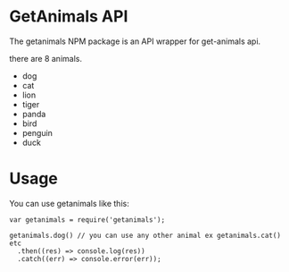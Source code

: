 # GetAnimals API
The getanimals NPM package is an API wrapper for get-animals api.

there are 8 animals.
-   dog
-   cat
-   lion
-   tiger
-   panda
-   bird
-   penguin
-   duck

# Usage 

You can use getanimals like this:
````
var getanimals = require('getanimals');

getanimals.dog() // you can use any other animal ex getanimals.cat() etc
  .then((res) => console.log(res))
  .catch((err) => console.error(err));